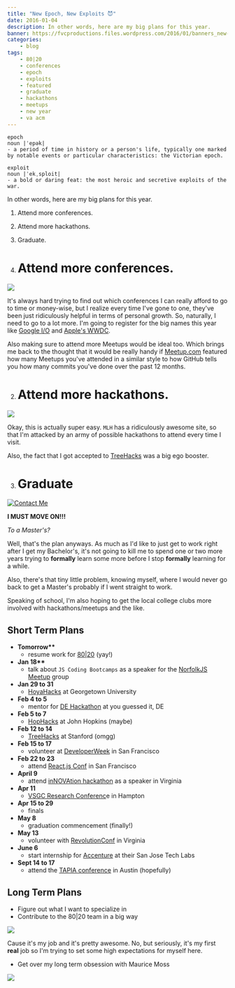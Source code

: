 ```yaml
---
title: "New Epoch, New Exploits 😈"
date: 2016-01-04
description: In other words, here are my big plans for this year.
banner: https://fvcproductions.files.wordpress.com/2016/01/banners_new-001.jpeg
categories:
    - blog
tags:
    - 80|20
    - conferences
    - epoch
    - exploits
    - featured
    - graduate
    - hackathons
    - meetups
    - new year
    - va acm
---
```


    epoch
    noun |ˈepək|
    - a period of time in history or a person's life, typically one marked by notable events or particular characteristics: the Victorian epoch.

    exploit
    noun |ˈekˌsploit|
    - a bold or daring feat: the most heroic and secretive exploits of the war.

In other words, here are my big plans for this year.

1. Attend more conferences.
2. Attend more hackathons.
3. Graduate.

4. # Attend more conferences.

![](//tech.m6web.fr/images/posts/reactconf/reactconf.png)

It's always hard trying to find out which conferences I can really afford to go to time or money-wise, but I realize every time I've gone to one, they've been just ridiculously helpful in terms of personal growth. So, naturally, I need to go to a lot more. I'm going to register for the big names this year like [Google I/O](//events.google.com/io2015/) and [Apple's WWDC](//developer.apple.com/wwdc/).

Also making sure to attend more Meetups would be ideal too. Which brings me back to the thought that it would be really handy if [Meetup.com](//Meetup.com) featured how many Meetups you've attended in a similar style to how GitHub tells you how many commits you've done over the past 12 months.

2. # Attend more hackathons.

![](//pbs.twimg.com/profile_banners/2540497273/1446852280/1500x500)

Okay, this is actually super easy. `MLH` has a ridiculously awesome site, so that I'm attacked by an army of possible hackathons to attend every time I visit.

Also, the fact that I got accepted to [TreeHacks](//treehacks.com) was a big ego booster.

3. # Graduate

[![Contact
Me](//fvcproductions.files.wordpress.com/2015/11/desktop-working.jpg)](//fvcproductions.files.wordpress.com/2015/11/desktop-working.jpg)

**I MUST MOVE ON!!!**

_To a Master's?_

Well, that's the plan anyways. As much as I'd like to just get to work right after I get my Bachelor's, it's not going to kill me to spend one or two more years trying to **formally** learn some more before I stop **formally** learning for a while.

Also, there's that tiny little problem, knowing myself, where I would never go back to get a Master's probably if I went straight to work.

Speaking of school, I'm also hoping to get the local college clubs more involved with hackathons/meetups and the like.

## Short Term Plans

* **Tomorrow\*\***
  * resume work for [80|20](//8020.co) (yay!)
* **Jan 18\*\***
  * talk about `JS Coding Bootcamps` as a speaker for the [NorfolkJS Meetup](//norfolkjs.org) group
* **Jan 29 to 31**
  * [HoyaHacks](//hoyahacks.com) at Georgetown University
* **Feb 4 to 5**
  * mentor for [DE Hackathon](//hackathon.dominionenterprises.com/) at you guessed it, DE
* **Feb 5 to 7**
  * [HopHacks](//hophacks.com) at John Hopkins (maybe)
* **Feb 12 to 14**
  * [TreeHacks](//treehacks.com) at Stanford (omgg)
* **Feb 15 to 17**
  * volunteer at [DeveloperWeek](//www.developerweek.com/) in San Francisco
* **Feb 22 to 23**
  * attend [React.js Conf](//conf.reactjs.com/) in San Francisco
* **April 9**
  * attend [inNOVAtion hackathon](//www.novahackathon.org/) as a speaker in Virginia
* **Apr 11**
  * [VSGC Research Conferenc](//www.vsgc.odu.edu/src/)e in Hampton
* **Apr 15 to 29**
  * finals
* **May 8**
  * graduation commencement (finally!)
* **May 13**
  * volunteer with [RevolutionConf](//revolutionconf.com) in Virginia
* **June 6**
  * start internship for [Accenture](//accenture.com) at their San Jose Tech Labs
* **Sept 14 to 17**
  * attend the [TAPIA conference](//tapiaconference.org/) in Austin (hopefully)

## Long Term Plans

* Figure out what I want to specialize in
* Contribute to the 80|20 team in a big way

![](//i.imgur.com/HPF7tPV.jpg)

Cause it's my job and it's pretty awesome. No, but seriously, it's my first **real** job so I'm trying to set some high expectations for myself here.

* Get over my long term obsession with Maurice Moss

![](//i.giphy.com/1C8bHHJturSx2.gif)
